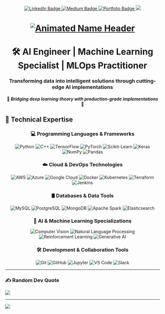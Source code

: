 ###
<div align="center">
  <a href="https://www.linkedin.com/in/yourprofile" target="_blank">
    <img src="https://img.shields.io/badge/-LinkedIn-%230077B5?style=for-the-badge&logo=linkedin&logoColor=white" alt="LinkedIn Badge">
  </a>
  <a href="https://medium.com/@yourprofile" target="_blank">
    <img src="https://img.shields.io/badge/Medium-12100E?style=for-the-badge&logo=medium&logoColor=white" alt="Medium Badge">
  </a>
  <a href="https://yourportfolio.com" target="_blank">
    <img src="https://img.shields.io/badge/Portfolio-%23000000.svg?style=for-the-badge&logo=firefox&logoColor=#FF7139" alt="Portfolio Badge">
  </a>
  <img src="https://visitor-badge.laobi.icu/badge?page_id=maurodesouza.maurodesouza&"  />
</div>
<h1 align="center">
  <a href="https://github.com/KHALgorithm">
    <img src="https://readme-typing-svg.demolab.com?font=Fira+Code&weight=600&size=28&duration=2000&pause=500&color=832d2d&center=true&vCenter=true&width=500&lines=Khaled+Ali+%7C+KHALgorithm" alt="Animated Name Header">
  </a>
</h1>



<h1 align="center">🛠️ AI Engineer | Machine Learning Specialist | MLOps Practitioner</h1>
<h3 align="center">Transforming data into intelligent solutions through cutting-edge AI implementations</h3>
<h4 align="center">
  🔭 <em>Bridging deep learning theory with production-grade implementations</em> 🌉
</h4>

## 🔬 Technical Expertise  

<div align="center">  
  <h3>💻 Programming Languages & Frameworks  </h3>
  <img src="https://img.shields.io/badge/Python-3776AB?style=for-the-badge&logo=python&logoColor=white" alt="Python"/>  
  <img src="https://img.shields.io/badge/C++-00599C?style=for-the-badge&logo=c%2B%2B&logoColor=white" alt="C++"/>  
  <img src="https://img.shields.io/badge/TensorFlow-FF6F00?style=for-the-badge&logo=tensorflow&logoColor=white" alt="TensorFlow"/>  
  <img src="https://img.shields.io/badge/PyTorch-EE4C2C?style=for-the-badge&logo=pytorch&logoColor=white" alt="PyTorch"/>  
  <img src="https://img.shields.io/badge/Scikit_Learn-F7931E?style=for-the-badge&logo=scikit-learn&logoColor=white" alt="Scikit-Learn"/>  
  <img src="https://img.shields.io/badge/Keras-D00000?style=for-the-badge&logo=keras&logoColor=white" alt="Keras"/>  
  <img src="https://img.shields.io/badge/NumPy-013243?style=for-the-badge&logo=numpy&logoColor=white" alt="NumPy"/>  
  <img src="https://img.shields.io/badge/Pandas-150458?style=for-the-badge&logo=pandas&logoColor=white" alt="Pandas"/>  
</div>  


<div align="center">  
  <h3>☁️ Cloud & DevOps Technologies</h3>  
  <img src="https://img.shields.io/badge/Amazon_AWS-232F3E?style=for-the-badge&logo=amazon-aws&logoColor=white" alt="AWS"/>  
  <img src="https://img.shields.io/badge/Microsoft_Azure-0089D6?style=for-the-badge&logo=microsoft-azure&logoColor=white" alt="Azure"/>  
  <img src="https://img.shields.io/badge/Google_Cloud-4285F4?style=for-the-badge&logo=google-cloud&logoColor=white" alt="Google Cloud"/>  
  <img src="https://img.shields.io/badge/Docker-2496ED?style=for-the-badge&logo=docker&logoColor=white" alt="Docker"/>  
  <img src="https://img.shields.io/badge/Kubernetes-326CE5?style=for-the-badge&logo=kubernetes&logoColor=white" alt="Kubernetes"/>  
  <img src="https://img.shields.io/badge/Terraform-7B42BC?style=for-the-badge&logo=terraform&logoColor=white" alt="Terraform"/>  
  <img src="https://img.shields.io/badge/Jenkins-D24939?style=for-the-badge&logo=jenkins&logoColor=white" alt="Jenkins"/>  
</div>  

<div align="center">  
  <h3>🛢 Databases & Data Tools</h3>  
  <img src="https://img.shields.io/badge/MySQL-4479A1?style=for-the-badge&logo=mysql&logoColor=white" alt="MySQL"/>  
  <img src="https://img.shields.io/badge/PostgreSQL-336791?style=for-the-badge&logo=postgresql&logoColor=white" alt="PostgreSQL"/>  
  <img src="https://img.shields.io/badge/MongoDB-47A248?style=for-the-badge&logo=mongodb&logoColor=white" alt="MongoDB"/>  
  <img src="https://img.shields.io/badge/Apache_Spark-E25A1C?style=for-the-badge&logo=apache-spark&logoColor=white" alt="Apache Spark"/>  
  <img src="https://img.shields.io/badge/Elasticsearch-005571?style=for-the-badge&logo=elasticsearch&logoColor=white" alt="Elasticsearch"/>  
</div>  

<div align="center">  
  <h3>🧠 AI & Machine Learning Specializations</h3>  
  <img src="https://img.shields.io/badge/Computer_Vision-FF6F61?style=for-the-badge&logo=opencv&logoColor=white" alt="Computer Vision"/>  
  <img src="https://img.shields.io/badge/NLP-4285F4?style=for-the-badge&logo=python&logoColor=white" alt="Natural Language Processing"/>  
  <img src="https://img.shields.io/badge/Reinforcement_Learning-7B42BC?style=for-the-badge&logo=pytorch&logoColor=white" alt="Reinforcement Learning"/>  
  <img src="https://img.shields.io/badge/Generative_AI-00A86B?style=for-the-badge&logo=openai&logoColor=white" alt="Generative AI"/>  
</div>  

<div align="center">  
  <h3>🛠 Development & Collaboration Tools</h3>  
  <img src="https://img.shields.io/badge/Git-F05032?style=for-the-badge&logo=git&logoColor=white" alt="Git"/>  
  <img src="https://img.shields.io/badge/GitHub-181717?style=for-the-badge&logo=github&logoColor=white" alt="GitHub"/>  
  <img src="https://img.shields.io/badge/Jupyter-F37626?style=for-the-badge&logo=jupyter&logoColor=white" alt="Jupyter"/>  
  <img src="https://img.shields.io/badge/VS_Code-0078D4?style=for-the-badge&logo=visual-studio-code&logoColor=white" alt="VS Code"/>  
  <img src="https://img.shields.io/badge/Slack-4A154B?style=for-the-badge&logo=slack&logoColor=white" alt="Slack"/>  
</div>

---
### ✍️ Random Dev Quote
![](https://quotes-github-readme.vercel.app/api?type=horizontal&theme=radical)


---
[![](https://visitcount.itsvg.in/api?id=kzebibi&icon=0&color=0)](https://visitcount.itsvg.in)

<!-- Proudly created with GPRM ( https://gprm.itsvg.in ) -->

